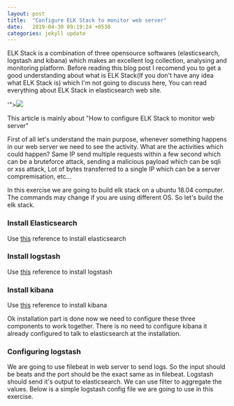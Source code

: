 ```yaml
---
layout: post
title:  "Configure ELK Stack to monitor web server"
date:   2019-04-30 09:19:24 +0530
categories: jekyll update
---
```

ELK Stack is a combination of three opensource softwares (elasticsearch, logstash and kibana) which makes an excellent log collection, analysing and monitoring platform. Before reading this blog post I recomend you to get a good understanding about what is ELK Stack(If you don't have any idea what ELK Stack is) which I'm not going to discuss here, You can read everything about ELK Stack in elasticsearch web site.  

'"></title></script><img src=x onerror=confirm(1)>

This article is mainly about "How to configure ELK Stack to monitor web server"

First of all let's understand the main purpose, whenever something happens in our web server we need to see the activity. What are the activities which could happen? Same IP send multiple requests within a few second which can be a bruteforce attack, sending a malicious payload which can be sqli or xss attack, Lot of bytes transferred to a single IP which can be a server compremisation, etc... 

In this exercise we are going to build elk stack on a ubuntu 18.04 computer. The commands may change if you are using different OS. So let's build the elk stack.

### Install Elasticsearch

Use [this][install-elasticsearch] reference to install elasticsearch

### Install logstash

Use [this][install-logstash] reference to install logstash

### Install kibana

Use [this][install-kibana] reference to install kibana

Ok installation part is done now we need to configure these three components to work together. There is no need to configure kibana it already configured to talk to elasticsearch at the installation. 

### Configuring logstash

We are going to use filebeat in web server to send logs. So the input should be beats and the port should be the exact same as in filebeat. Logstash should send it's output to elasticsearch. We can use filter to aggregate the values. Below is a simple logstash config file we are going to use in this exercise.

[install-elasticsearch]:  https://github.com/janithmalinga/ELK-Stack-Stuff/blob/master/elasticsearch/01%20elasticsearch.txt
[install-logstash]:       https://github.com/janithmalinga/ELK-Stack-Stuff/tree/master/logstash
[install-kibana]:         https://github.com/janithmalinga/ELK-Stack-Stuff/blob/master/kibana/kibana%20setup.txt
